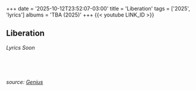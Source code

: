 +++
date = '2025-10-12T23:52:07-03:00'
title = 'Liberation'
tags = ['2025', 'lyrics']
albums = 'TBA (2025)'
+++
{{< youtube LINK_ID >}}

## Liberation

_Lyrics Soon_

&nbsp;

&nbsp;

_source: [Genius](https://genius.com/artists/First-of-october)_
